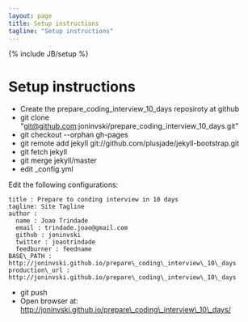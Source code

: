 ```yaml
---
layout: page
title: Setup instructions
tagline: "Setup instructions"
---
```

{% include JB/setup %}

# Setup instructions

* Create the prepare\_coding\_interview\_10\_days reposiroty at github
* git clone "git@github.com:joninvski/prepare\_coding\_interview\_10\_days.git"
* git checkout --orphan gh-pages
* git remote  add jekyll git://github.com/plusjade/jekyll-bootstrap.git
* git fetch jekyll
* git merge jekyll/master
* edit \_config.yml

Edit the following configurations:

    title : Prepare to conding interview in 10 days
    tagline: Site Tagline
    author :
      name : Joao Trindade
      email : trindade.joao@gmail.com
      github : joninvski
      twitter : joaotrindade
      feedburner : feedname
    BASE\_PATH : http://joninvski.github.io/prepare\_coding\_interview\_10\_days
    production\_url : http://joninvski.github.io/prepare\_coding\_interview\_10\_days

* git push
* Open browser at: http://joninvski.github.io/prepare\_coding\_interview\_10\_days/
